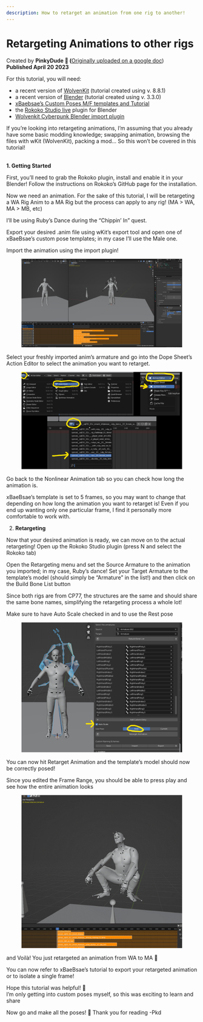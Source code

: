 ```yaml
---
description: How to retarget an animation from one rig to another!
---
```


# Retargeting Animations to other rigs

Created by **PinkyDude 🦝 (**[Originally uploaded on a google doc](https://docs.google.com/document/d/1nHPQvkK6ijwb8iQ8y1X8CBG-wnNUCTYCjrdUCGMenW4/edit?usp=sharing))\
**Published April 20 2023**



For this tutorial, you will need:

* a recent version of [WolvenKit](https://wiki.redmodding.org/wolvenkit/readme)  (tutorial created using v. 8.8.1)
* a recent version of [Blender](https://www.blender.org/)  (tutorial created using v. 3.3.0)
* [xBaebsae’s Custom Poses M/F templates and Tutorial](https://xbaebsae.jimdofree.com/cyberpunk-2077-tutorials/cp2077-custom-poses-and-animations/)
* the [Rokoko Studio live](https://github.com/Rokoko/rokoko-studio-live-blender) plugin for Blender
* [ Wolvenkit Cyberpunk Blender import plugin](https://github.com/WolvenKit/Cyberpunk-Blender-add-on/)

If you’re looking into retargeting animations, I’m assuming that you already have some basic modding knowledge; swapping animation, browsing the files with wKit (WolvenKit), packing a mod… So this won’t be covered in this tutorial!

\
**1. Getting Started**

First, you’ll need to grab the Rokoko plugin, install and enable it in your Blender! Follow the instructions on Rokoko’s GitHub page for the installation.

Now we need an animation. For the sake of this tutorial, I will be retargeting a WA Rig Anim to a MA Rig but the process can apply to any rig! (MA > WA, MA > MB, etc)

I’ll be using Ruby’s Dance during the “Chippin’ In” quest.

Export your desired .anim file using wKit’s export tool and open one of xBaeBsae’s custom pose templates; in my case I’ll use the Male one.

Import the animation using the import plugin!

<figure><img src="../../.gitbook/assets/image (3) (4).png" alt=""><figcaption></figcaption></figure>

Select your freshly imported anim’s armature and go into the Dope Sheet’s Action Editor to select the animation you want to retarget.

<figure><img src="../../.gitbook/assets/image (6) (1).png" alt=""><figcaption></figcaption></figure>

Go back to the Nonlinear Animation tab so you can check how long the animation is.

xBaeBsae’s template is set to 5 frames, so you may want to change that depending on how long the animation you want to retarget is! Even if you end up wanting only one particular frame, I find it personally more comfortable to work with.



2. **Retargeting**

Now that your desired animation is ready, we can move on to the actual retargeting! Open up the Rokoko Studio plugin (press N and select the Rokoko tab)

Open the Retargeting menu and set the Source Armature to the animation you imported; in my case, Ruby’s dance! Set your Target Armature to the template’s model (should simply be “Armature” in the list!) and then click on the Build Bone List button

Since both rigs are from CP77, the structures are the same and should share the same bone names, simplifying the retargeting process a whole lot!

Make sure to have Auto Scale checked in and to use the Rest pose

<figure><img src="../../.gitbook/assets/image (4).png" alt=""><figcaption></figcaption></figure>

You can now hit Retarget Animation and the template’s model should now be correctly posed!

Since you edited the Frame Range, you should be able to press play and see how the entire animation looks

<figure><img src="../../.gitbook/assets/image (5) (4).png" alt=""><figcaption></figcaption></figure>

and Voilà! You just retargeted an animation from WA to MA 🥳

You can now refer to xBaeBsae’s tutorial to export your retargeted animation or to isolate a single frame!

Hope this tutorial was helpful! 🦝 \
I’m only getting into custom poses myself, so this was exciting to learn and share&#x20;

Now go and make all the poses! 💛 Thank you for reading -Pkd
